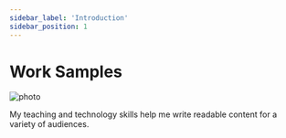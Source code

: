```yaml
---
sidebar_label: 'Introduction'
sidebar_position: 1
---
```


# Work Samples

![photo](/img/tree-edited.png)

 My teaching and technology skills help me write readable content for a variety of audiences.
